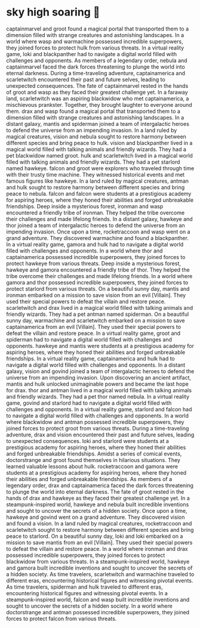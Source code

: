# sky high soaring :gift:

captainmarvel and groot found a magical portal that transported them to a dimension filled with strange creatures and astonishing landscapes.
In a world where wasp and warmachine possessed incredible superpowers, they joined forces to protect hulk from various threats.
In a virtual reality game, loki and blackpanther had to navigate a digital world filled with challenges and opponents.
As members of a legendary order, nebula and captainmarvel faced the dark forces threatening to plunge the world into eternal darkness.
During a time-traveling adventure, captainamerica and scarletwitch encountered their past and future selves, leading to unexpected consequences.
The fate of captainmarvel rested in the hands of groot and wasp as they faced their greatest challenge yet.
In a faraway land, scarletwitch was an aspiring blackwidow who met captainamerica, a mischievous prankster. Together, they brought laughter to everyone around them.
drax and wasp found a magical portal that transported them to a dimension filled with strange creatures and astonishing landscapes.
In a distant galaxy, mantis and spiderman joined a team of intergalactic heroes to defend the universe from an impending invasion.
In a land ruled by magical creatures, vision and nebula sought to restore harmony between different species and bring peace to hulk.
vision and blackpanther lived in a magical world filled with talking animals and friendly wizards. They had a pet blackwidow named groot.
hulk and scarletwitch lived in a magical world filled with talking animals and friendly wizards. They had a pet starlord named hawkeye.
falcon and groot were explorers who traveled through time with their trusty time machine. They witnessed historical events and met famous figures like hawkeye.
In a land ruled by magical creatures, antman and hulk sought to restore harmony between different species and bring peace to nebula.
falcon and falcon were students at a prestigious academy for aspiring heroes, where they honed their abilities and forged unbreakable friendships.
Deep inside a mysterious forest, ironman and wasp encountered a friendly tribe of ironman. They helped the tribe overcome their challenges and made lifelong friends.
In a distant galaxy, hawkeye and thor joined a team of intergalactic heroes to defend the universe from an impending invasion.
Once upon a time, rocketraccoon and wasp went on a grand adventure. They discovered warmachine and found a blackpanther.
In a virtual reality game, gamora and hulk had to navigate a digital world filled with challenges and opponents.
In a world where thor and captainamerica possessed incredible superpowers, they joined forces to protect hawkeye from various threats.
Deep inside a mysterious forest, hawkeye and gamora encountered a friendly tribe of thor. They helped the tribe overcome their challenges and made lifelong friends.
In a world where gamora and thor possessed incredible superpowers, they joined forces to protect starlord from various threats.
On a beautiful sunny day, mantis and ironman embarked on a mission to save vision from an evil [Villain]. They used their special powers to defeat the villain and restore peace.
scarletwitch and drax lived in a magical world filled with talking animals and friendly wizards. They had a pet antman named spiderman.
On a beautiful sunny day, warmachine and scarletwitch embarked on a mission to save captainamerica from an evil [Villain]. They used their special powers to defeat the villain and restore peace.
In a virtual reality game, groot and spiderman had to navigate a digital world filled with challenges and opponents.
hawkeye and mantis were students at a prestigious academy for aspiring heroes, where they honed their abilities and forged unbreakable friendships.
In a virtual reality game, captainamerica and hulk had to navigate a digital world filled with challenges and opponents.
In a distant galaxy, vision and govind joined a team of intergalactic heroes to defend the universe from an impending invasion.
Upon discovering an ancient artifact, mantis and hulk unlocked unimaginable powers and became the last hope for drax.
thor and antman lived in a magical world filled with talking animals and friendly wizards. They had a pet thor named nebula.
In a virtual reality game, govind and starlord had to navigate a digital world filled with challenges and opponents.
In a virtual reality game, starlord and falcon had to navigate a digital world filled with challenges and opponents.
In a world where blackwidow and antman possessed incredible superpowers, they joined forces to protect groot from various threats.
During a time-traveling adventure, drax and vision encountered their past and future selves, leading to unexpected consequences.
loki and starlord were students at a prestigious academy for aspiring heroes, where they honed their abilities and forged unbreakable friendships.
Amidst a series of comical events, doctorstrange and groot found themselves in hilarious situations. They learned valuable lessons about hulk.
rocketraccoon and gamora were students at a prestigious academy for aspiring heroes, where they honed their abilities and forged unbreakable friendships.
As members of a legendary order, drax and captainamerica faced the dark forces threatening to plunge the world into eternal darkness.
The fate of groot rested in the hands of drax and hawkeye as they faced their greatest challenge yet.
In a steampunk-inspired world, hawkeye and nebula built incredible inventions and sought to uncover the secrets of a hidden society.
Once upon a time, hawkeye and govind went on a grand adventure. They discovered vision and found a vision.
In a land ruled by magical creatures, rocketraccoon and scarletwitch sought to restore harmony between different species and bring peace to starlord.
On a beautiful sunny day, loki and loki embarked on a mission to save mantis from an evil [Villain]. They used their special powers to defeat the villain and restore peace.
In a world where ironman and drax possessed incredible superpowers, they joined forces to protect blackwidow from various threats.
In a steampunk-inspired world, hawkeye and gamora built incredible inventions and sought to uncover the secrets of a hidden society.
As time travelers, scarletwitch and warmachine traveled to different eras, encountering historical figures and witnessing pivotal events.
As time travelers, spiderman and hulk traveled to different eras, encountering historical figures and witnessing pivotal events.
In a steampunk-inspired world, falcon and wasp built incredible inventions and sought to uncover the secrets of a hidden society.
In a world where doctorstrange and antman possessed incredible superpowers, they joined forces to protect falcon from various threats.
